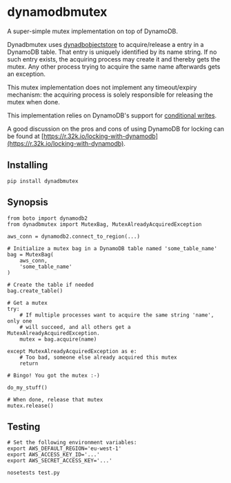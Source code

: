 # dynamodbmutex

A super-simple mutex implementation on top of DynamoDB.

Dynadbmutex uses
[dynadbobjectstore](https://github.com/erwan-lemonnier/dynamodbobjectstore) to
acquire/release a entry in a DynamoDB table. That entry is uniquely identified
by its name string. If no such entry exists, the acquiring process may create
it and thereby gets the mutex. Any other process trying to acquire the same
name afterwards gets an exception.

This mutex implementation does not implement any timeout/expiry mechanism: the
acquiring process is solely responsible for releasing the mutex when done.

This implementation relies on DynamoDB's support for [conditional
writes](http://docs.aws.amazon.com/amazondynamodb/latest/developerguide/Expressions.Modifying.html#Expressions.Modifying.ConditionalWrites).

A good discussion on the pros and cons of using DynamoDB for locking can be
found at
[https://r.32k.io/locking-with-dynamodb](https://r.32k.io/locking-with-dynamodb).

## Installing

```
pip install dynadbmutex
```

## Synopsis

```
from boto import dynamodb2
from dynadbmutex import MutexBag, MutexAlreadyAcquiredException

aws_conn = dynamodb2.connect_to_region(...)

# Initialize a mutex bag in a DynamoDB table named 'some_table_name'
bag = MutexBag(
    aws_conn,
    'some_table_name'
)

# Create the table if needed
bag.create_table()

# Get a mutex
try:
    # If multiple processes want to acquire the same string 'name', only one
    # will succeed, and all others get a MutexAlreadyAcquiredException.
    mutex = bag.acquire(name)

except MutexAlreadyAcquiredException as e:
    # Too bad, someone else already acquired this mutex
    return

# Bingo! You got the mutex :-)

do_my_stuff()

# When done, release that mutex
mutex.release()
```

## Testing

```
# Set the following environment variables:
export AWS_DEFAULT_REGION='eu-west-1'
export AWS_ACCESS_KEY_ID='...'
export AWS_SECRET_ACCESS_KEY='...'

nosetests test.py
```
